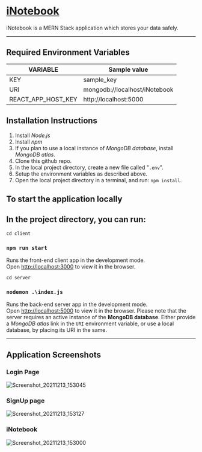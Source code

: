 # [iNotebook](https://inotebook23.herokuapp.com)
iNotebook is a MERN Stack application which stores your data safely.

---

## Required Environment Variables

VARIABLE | Sample value
---- | ---
KEY  | sample_key
URI  | mongodb://localhost/iNotebook
REACT_APP_HOST_KEY | http://localhost:5000


## Installation Instructions

1. Install *Node.js*
2. Install *npm*
3. If you plan to use a local instance of *MongoDB database*, install *MongoDB atlas*.
4. Clone this github repo.
5. In the local project directory, create a new file called "`.env`".
6. Setup the environment variables as described above.
7. Open the local project directory in a terminal, and run: `npm install`.


## To start the application locally

In the project directory, you can run:
---
```cd client```
### `npm run start`

Runs the front-end client app in the development mode.<br>
Open [http://localhost:3000](http://localhost:3000) to view it in the browser.

```cd server```
### `nodemon .\index.js`

Runs the back-end server app in the development mode.<br>
Open [http://localhost:5000](http://localhost:8000) to view it in the browser. Please note that the server requires an active instance of the **MongoDB database**. Either provide a *MongoDB atlas* link in the `URI` environment variable, or use a local database, by placing its URI in the same.

---
## Application Screenshots

### Login Page
![Screenshot_20211213_153045](https://user-images.githubusercontent.com/83106116/145800715-9d481472-882f-475f-be67-dd1b2eb07cab.png)

### SignUp page
![Screenshot_20211213_153127](https://user-images.githubusercontent.com/83106116/145801069-75dfe31d-cd0a-48ac-982e-d42b8293807b.png)

### iNotebook
![Screenshot_20211213_153000](https://user-images.githubusercontent.com/83106116/145801158-8865784f-ac1c-415f-bbee-b591bfb47b3c.png)


